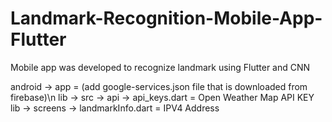 # Landmark-Recognition-Mobile-App-Flutter
Mobile app was developed to recognize landmark using Flutter and CNN

android -> app                              = (add google-services.json file that is downloaded from firebase)\n
lib     -> src      -> api -> api_keys.dart = Open Weather Map API KEY
lib     -> screens -> landmarkInfo.dart     = IPV4 Address
